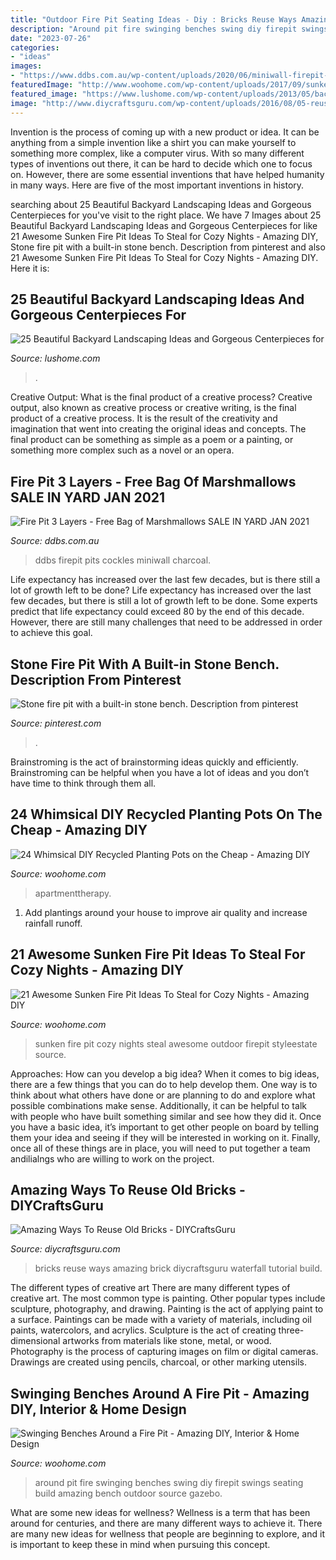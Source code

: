 ```yaml
---
title: "Outdoor Fire Pit Seating Ideas - Diy : Bricks Reuse Ways Amazing Brick Diycraftsguru Waterfall Tutorial Build"
description: "Around pit fire swinging benches swing diy firepit swings seating build amazing bench outdoor source gazebo"
date: "2023-07-26"
categories:
- "ideas"
images:
- "https://www.ddbs.com.au/wp-content/uploads/2020/06/miniwall-firepit-oatmeal-charcoal-peter-scaled.jpg"
featuredImage: "http://www.woohome.com/wp-content/uploads/2017/09/sunken-firepit-for-cozy-nights-7.jpg"
featured_image: "https://www.lushome.com/wp-content/uploads/2013/05/backyard-landscaping-ideas-garden-decorations-12.jpg"
image: "http://www.diycraftsguru.com/wp-content/uploads/2016/08/05-reuse-old-bricks.jpg"
---
```



Invention is the process of coming up with a new product or idea. It can be anything from a simple invention like a shirt you can make yourself to something more complex, like a computer virus. With so many different types of inventions out there, it can be hard to decide which one to focus on. However, there are some essential inventions that have helped humanity in many ways. Here are five of the most important inventions in history.

	

		
searching about 25 Beautiful Backyard Landscaping Ideas and Gorgeous Centerpieces for you've visit to the right place. We have 7 Images about 25 Beautiful Backyard Landscaping Ideas and Gorgeous Centerpieces for like 21 Awesome Sunken Fire Pit Ideas To Steal for Cozy Nights - Amazing DIY, Stone fire pit with a built-in stone bench. Description from pinterest and also 21 Awesome Sunken Fire Pit Ideas To Steal for Cozy Nights - Amazing DIY. Here it is:
		
    
## 25 Beautiful Backyard Landscaping Ideas And Gorgeous Centerpieces For

<img loading=lazy src="https://www.lushome.com/wp-content/uploads/2013/05/backyard-landscaping-ideas-garden-decorations-12.jpg" onerror="this.onerror=null;this.src='https://tse4.mm.bing.net/th?id=OIP.AGQ56tQs7oWi5XdH4RclzwHaJ3&amp;pid=15.1';" alt="25 Beautiful Backyard Landscaping Ideas and Gorgeous Centerpieces for">

_Source: lushome.com_

>. 

	

Creative Output: What is the final product of a creative process?
Creative output, also known as creative process or creative writing, is the final product of a creative process. It is the result of the creativity and imagination that went into creating the original ideas and concepts. The final product can be something as simple as a poem or a painting, or something more complex such as a novel or an opera.

    
## Fire Pit 3 Layers - Free Bag Of Marshmallows SALE IN YARD JAN 2021

<img loading=lazy src="https://www.ddbs.com.au/wp-content/uploads/2020/06/miniwall-firepit-oatmeal-charcoal-peter-scaled.jpg" onerror="this.onerror=null;this.src='https://tse2.mm.bing.net/th?id=OIP.Gj1LLh2QB9ZpZCBGnrUzigHaHL&amp;pid=15.1';" alt="Fire Pit 3 Layers - Free Bag of Marshmallows SALE IN YARD JAN 2021">

_Source: ddbs.com.au_

>ddbs firepit pits cockles miniwall charcoal. 

	

Life expectancy has increased over the last few decades, but is there still a lot of growth left to be done?
Life expectancy has increased over the last few decades, but there is still a lot of growth left to be done. Some experts predict that life expectancy could exceed 80 by the end of this decade. However, there are still many challenges that need to be addressed in order to achieve this goal.

    
## Stone Fire Pit With A Built-in Stone Bench. Description From Pinterest

<img loading=lazy src="https://i.pinimg.com/736x/3b/90/7d/3b907d38f33c8f9edf5c46eeaee29e09--backyard-fire-pits-outdoor-fire-pits.jpg" onerror="this.onerror=null;this.src='https://tse3.mm.bing.net/th?id=OIP.Wv9tAg6yd27wgyaau3xm8ADYEg&amp;pid=15.1';" alt="Stone fire pit with a built-in stone bench. Description from pinterest">

_Source: pinterest.com_

>. 

	

Brainstroming is the act of brainstorming ideas quickly and efficiently. Brainstroming can be helpful when you have a lot of ideas and you don’t have time to think through them all.

    
## 24 Whimsical DIY Recycled Planting Pots On The Cheap - Amazing DIY

<img loading=lazy src="https://www.woohome.com/wp-content/uploads/2014/06/diy-recycled-planter-ideas-10.jpg" onerror="this.onerror=null;this.src='https://tse2.mm.bing.net/th?id=OIP.NQ3_lmP2_L9Mm3Pe3a-EvwHaLH&amp;pid=15.1';" alt="24 Whimsical DIY Recycled Planting Pots on the Cheap - Amazing DIY">

_Source: woohome.com_

>apartmenttherapy. 

	

1. Add plantings around your house to improve air quality and increase rainfall runoff.

    
## 21 Awesome Sunken Fire Pit Ideas To Steal For Cozy Nights - Amazing DIY

<img loading=lazy src="http://www.woohome.com/wp-content/uploads/2017/09/sunken-firepit-for-cozy-nights-7.jpg" onerror="this.onerror=null;this.src='https://tse4.mm.bing.net/th?id=OIP.ABRIuNq92EtkkGhfLnp0wwHaK8&amp;pid=15.1';" alt="21 Awesome Sunken Fire Pit Ideas To Steal for Cozy Nights - Amazing DIY">

_Source: woohome.com_

>sunken fire pit cozy nights steal awesome outdoor firepit styleestate source. 

	

Approaches: How can you develop a big idea?
When it comes to big ideas, there are a few things that you can do to help develop them. One way is to think about what others have done or are planning to do and explore what possible combinations make sense. Additionally, it can be helpful to talk with people who have built something similar and see how they did it. Once you have a basic idea, it’s important to get other people on board by telling them your idea and seeing if they will be interested in working on it. Finally, once all of these things are in place, you will need to put together a team andilialngs who are willing to work on the project.

    
## Amazing Ways To Reuse Old Bricks - DIYCraftsGuru

<img loading=lazy src="http://www.diycraftsguru.com/wp-content/uploads/2016/08/05-reuse-old-bricks.jpg" onerror="this.onerror=null;this.src='https://tse4.mm.bing.net/th?id=OIP.xKDdAGfkVDWOIUQh0k9kfAHaOX&amp;pid=15.1';" alt="Amazing Ways To Reuse Old Bricks - DIYCraftsGuru">

_Source: diycraftsguru.com_

>bricks reuse ways amazing brick diycraftsguru waterfall tutorial build. 

	

The different types of creative art
There are many different types of creative art. The most common type is painting. Other popular types include sculpture, photography, and drawing.
Painting is the act of applying paint to a surface. Paintings can be made with a variety of materials, including oil paints, watercolors, and acrylics. Sculpture is the act of creating three-dimensional artworks from materials like stone, metal, or wood. Photography is the process of capturing images on film or digital cameras. Drawings are created using pencils, charcoal, or other marking utensils.

    
## Swinging Benches Around A Fire Pit - Amazing DIY, Interior &amp; Home Design

<img loading=lazy src="http://www.woohome.com/wp-content/uploads/2014/10/swing-around-a-firepit-6.jpg" onerror="this.onerror=null;this.src='https://tse3.mm.bing.net/th?id=OIP.ePAbQJdGSrrG3Yj_ScOBlgHaFY&amp;pid=15.1';" alt="Swinging Benches Around a Fire Pit - Amazing DIY, Interior &amp; Home Design">

_Source: woohome.com_

>around pit fire swinging benches swing diy firepit swings seating build amazing bench outdoor source gazebo. 

	

What are some new ideas for wellness?
Wellness is a term that has been around for centuries, and there are many different ways to achieve it. There are many new ideas for wellness that people are beginning to explore, and it is important to keep these in mind when pursuing this concept.

